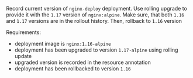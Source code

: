 Record current version of `nginx-deploy` deployment. Use rolling upgrade to provide it with the `1.17` version of `nginx:alpine`. Make sure, that both `1.16` and `1.17` versions are in the rollout history. Then, rollback to `1.16` version

Requirements:
- deployment image is `nginx:1.16-alpine`
- deployment has been upgraded to version `1.17-alpine` using rolling update
- upgraded version is recorded in the resource annotation
- deployment has been rollbacked to version `1.16`
